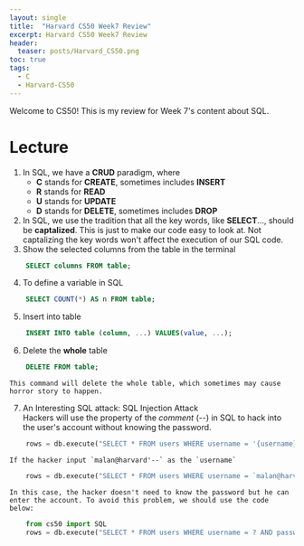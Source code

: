 ```yaml
---
layout: single
title:  "Harvard CS50 Week7 Review"
excerpt: Harvard CS50 Week7 Review
header:
  teaser: posts/Harvard_CS50.png
toc: true
tags:
  - C
  - Harvard-CS50
---
```


Welcome to CS50! This is my review for Week 7's content about SQL.

# Lecture
1. In SQL, we have a **CRUD** paradigm, where
    - **C** stands for **CREATE**, sometimes includes **INSERT** 
    - **R** stands for **READ**
    - **U** stands for **UPDATE**
    - **D** stands for **DELETE**, sometimes includes **DROP**
2. In SQL, we use the tradition that all the key words, like **SELECT**..., should be **captalized**. This is just to make our code easy to look at. Not captalizing the key words won't affect the execution of our SQL code.
3. Show the selected columns from the table in the terminal
```sql
    SELECT columns FROM table;
```
4. To define a variable in SQL
```sql
    SELECT COUNT(*) AS n FROM table;
```
5. Insert into table
```sql
    INSERT INTO table (column, ...) VALUES(value, ...);
```
6. Delete the **whole** table
```sql
    DELETE FROM table;
```
    This command will delete the whole table, which sometimes may cause horror story to happen.
7. An Interesting SQL attack: SQL Injection Attack \
Hackers will use the property of the *comment* (--) in SQL to hack into the user's account without knowing the password.
```python
    rows = db.execute("SELECT * FROM users WHERE username = '{username}' AND password = '{password}'")
```
    If the hacker input `malan@harvard'--` as the `username`
```python
    rows = db.execute("SELECT * FROM users WHERE username = `malan@harvard.edu'--' AND password = '{password}'")
```
    In this case, the hacker doesn't need to know the password but he can enter the account. To avoid this problem, we should use the code below:
```python
    from cs50 import SQL
    rows = db.execute("SELECT * FROM users WHERE username = ? AND password = ?", username, password)
```
